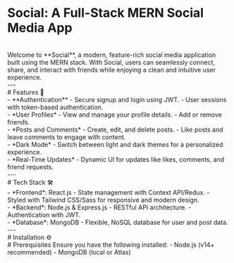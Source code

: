 # Social: A Full-Stack MERN Social Media App
<br/>
Welcome to **Social**, a modern, feature-rich social media application built using the MERN stack. With Social, users can seamlessly connect, share, and interact with friends while enjoying a clean and intuitive user experience.
<br/>
---
<br/>
# Features 🌟
<br/>
- **Authentication**  
  - Secure signup and login using JWT.  
  - User sessions with token-based authentication.  
<br/>
- *User Profiles*  
  - View and manage your profile details.  
  - Add or remove friends.  
<br/>
- *Posts and Comments*
  - Create, edit, and delete posts.  
  - Like posts and leave comments to engage with content.  
<br/>
- *Dark Mode*  
  - Switch between light and dark themes for a personalized experience.
<br/>
- *Real-Time Updates*  
  - Dynamic UI for updates like likes, comments, and friend requests.  
<br/>
---
<br/>
# Tech Stack 🛠️
<br/>
- *Frontend*: React.js  
  - State management with Context API/Redux.  
  - Styled with Tailwind CSS/Sass for responsive and modern design.  
<br/>
- *Backend*: Node.js & Express.js  
  - RESTful API architecture.  
  - Authentication with JWT.  
<br/>
- *Database*: MongoDB  
  - Flexible, NoSQL database for user and post data.  
<br/>
---
<br/>
# Installation ⚙️
<br/>
# Prerequisites  
Ensure you have the following installed:  
- Node.js (v14+ recommended)  
- MongoDB (local or Atlas) 

